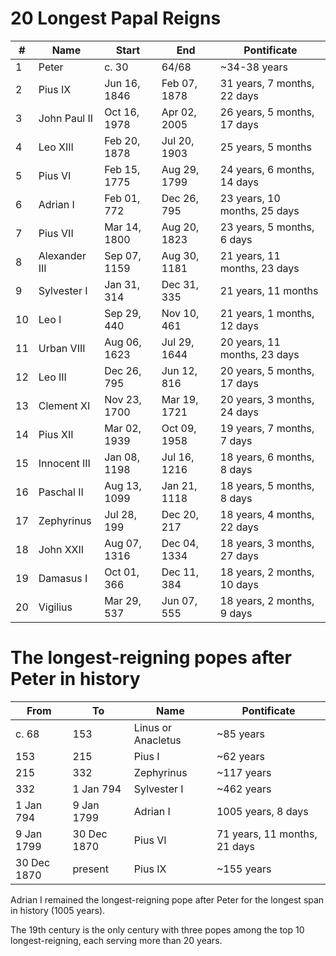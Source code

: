 # 20 Longest Papal Reigns  
  
|#|Name|Start|End|Pontificate|
|--|--|--|--|--|
| 1 | Peter | c. 30 |64/68 | \~34-38 years   |
| 2 | Pius IX | Jun 16, 1846 | Feb 07, 1878 | 31 years, 7 months, 22 days   |
| 3 | John Paul II | Oct 16, 1978 | Apr 02, 2005 | 26 years, 5 months, 17 days   |
| 4 | Leo XIII | Feb 20, 1878 | Jul 20, 1903 | 25 years, 5 months   |
| 5 | Pius VI | Feb 15, 1775 | Aug 29, 1799 | 24 years, 6 months, 14 days   |
| 6 | Adrian I | Feb 01, 772 | Dec 26, 795 | 23 years, 10 months, 25 days   |
| 7 | Pius VII | Mar 14, 1800 | Aug 20, 1823 | 23 years, 5 months, 6 days   |
| 8 | Alexander III | Sep 07, 1159 | Aug 30, 1181 | 21 years, 11 months, 23 days   |
| 9 | Sylvester I | Jan 31, 314 | Dec 31, 335 | 21 years, 11 months   |
| 10 | Leo I | Sep 29, 440 | Nov 10, 461 | 21 years, 1 months, 12 days   |
| 11 | Urban VIII | Aug 06, 1623 | Jul 29, 1644 | 20 years, 11 months, 23 days   |
| 12 | Leo III | Dec 26, 795 | Jun 12, 816 | 20 years, 5 months, 17 days   |
| 13 | Clement XI | Nov 23, 1700 | Mar 19, 1721 | 20 years, 3 months, 24 days   |
| 14 | Pius XII | Mar 02, 1939 | Oct 09, 1958 | 19 years, 7 months, 7 days   |
| 15 | Innocent III | Jan 08, 1198 | Jul 16, 1216 | 18 years, 6 months, 8 days   |
| 16 | Paschal II | Aug 13, 1099 | Jan 21, 1118 | 18 years, 5 months, 8 days   |
| 17 | Zephyrinus | Jul 28, 199 | Dec 20, 217 | 18 years, 4 months, 22 days   |
| 18 | John XXII | Aug 07, 1316 | Dec 04, 1334 | 18 years, 3 months, 27 days   |
| 19 | Damasus I | Oct 01, 366 | Dec 11, 384 | 18 years, 2 months, 10 days   |
| 20 | Vigilius | Mar 29, 537 | Jun 07, 555 | 18 years, 2 months, 9 days   |
  
# The longest-reigning popes after Peter in history  
  
| From | To| Name | Pontificate|
|--|--|--|--|
|c. 68 | 153| Linus or Anacletus |\~85 years  |
|153 | 215| Pius I |\~62 years  |
|215 | 332| Zephyrinus |\~117 years  |
|332 | 1 Jan 794| Sylvester I |\~462 years  |
|1 Jan 794 | 9 Jan 1799| Adrian I |1005 years, 8 days  |
|9 Jan 1799 | 30 Dec 1870| Pius VI |71 years, 11 months, 21 days  |
|30 Dec 1870 | present| Pius IX |\~155 years  |
  
Adrian I remained the longest-reigning pope after Peter for the longest span in history (1005 years).  
  
The 19th century is the only century with three popes among the top 10 longest-reigning, each serving more than 20 years.  
